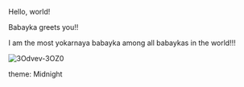 Hello, world!

Babayka greets you!!

I am the most yokarnaya babayka among all babaykas in the world!!!

![3Odvev-3OZ0](https://user-images.githubusercontent.com/125905117/221137143-a9c7f1bf-bac8-4f46-b574-d4eacb7a4f1e.jpg)

theme: Midnight
